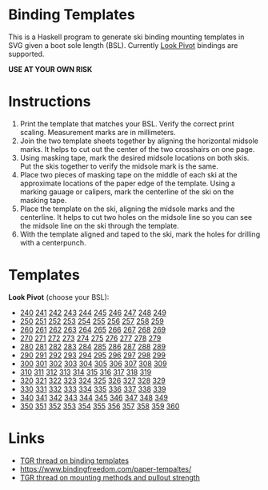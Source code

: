 # Binding Templates

This is a Haskell program to generate ski binding
mounting templates in SVG given a boot sole length (BSL).
Currently [Look Pivot](http://www.look-bindings.com/en-ca/products/bindings/open/allmountain-free-expert)
bindings are supported.

**USE AT YOUR OWN RISK**


# Instructions

1. Print the template that matches your BSL.
   Verify the correct print scaling.
   Measurement marks are in millimeters.
2. Join the two template sheets together by aligning the
   horizontal midsole marks.  It helps to cut out the center of
   the two crosshairs on one page.
3. Using masking tape, mark the desired midsole locations
   on both skis.  Put the skis together to verify 
   the midsole mark is the same.
4. Place two pieces of masking tape on the middle of each ski
   at the approximate locations of the paper edge of the template.
   Using a marking gauage or calipers, mark the centerline
   of the ski on the masking tape.
5. Place the template on the ski, aligning the midsole marks
   and the centerline.
   It helps to cut two holes on the midsole line so you can 
   see the midsole line on the ski through the template.
6. With the template aligned and taped to the ski, mark the
   holes for drilling with a centerpunch.


# Templates

**Look Pivot** (choose your BSL):

- [240](https://github.com/tomahawkins/binding-templates/blob/master/pivot/pivot_bsl_240.svg)
  [241](https://github.com/tomahawkins/binding-templates/blob/master/pivot/pivot_bsl_241.svg)
  [242](https://github.com/tomahawkins/binding-templates/blob/master/pivot/pivot_bsl_242.svg)
  [243](https://github.com/tomahawkins/binding-templates/blob/master/pivot/pivot_bsl_243.svg)
  [244](https://github.com/tomahawkins/binding-templates/blob/master/pivot/pivot_bsl_244.svg)
  [245](https://github.com/tomahawkins/binding-templates/blob/master/pivot/pivot_bsl_245.svg)
  [246](https://github.com/tomahawkins/binding-templates/blob/master/pivot/pivot_bsl_246.svg)
  [247](https://github.com/tomahawkins/binding-templates/blob/master/pivot/pivot_bsl_247.svg)
  [248](https://github.com/tomahawkins/binding-templates/blob/master/pivot/pivot_bsl_248.svg)
  [249](https://github.com/tomahawkins/binding-templates/blob/master/pivot/pivot_bsl_249.svg)
- [250](https://github.com/tomahawkins/binding-templates/blob/master/pivot/pivot_bsl_250.svg)
  [251](https://github.com/tomahawkins/binding-templates/blob/master/pivot/pivot_bsl_251.svg)
  [252](https://github.com/tomahawkins/binding-templates/blob/master/pivot/pivot_bsl_252.svg)
  [253](https://github.com/tomahawkins/binding-templates/blob/master/pivot/pivot_bsl_253.svg)
  [254](https://github.com/tomahawkins/binding-templates/blob/master/pivot/pivot_bsl_254.svg)
  [255](https://github.com/tomahawkins/binding-templates/blob/master/pivot/pivot_bsl_255.svg)
  [256](https://github.com/tomahawkins/binding-templates/blob/master/pivot/pivot_bsl_256.svg)
  [257](https://github.com/tomahawkins/binding-templates/blob/master/pivot/pivot_bsl_257.svg)
  [258](https://github.com/tomahawkins/binding-templates/blob/master/pivot/pivot_bsl_258.svg)
  [259](https://github.com/tomahawkins/binding-templates/blob/master/pivot/pivot_bsl_259.svg)
- [260](https://github.com/tomahawkins/binding-templates/blob/master/pivot/pivot_bsl_260.svg)
  [261](https://github.com/tomahawkins/binding-templates/blob/master/pivot/pivot_bsl_261.svg)
  [262](https://github.com/tomahawkins/binding-templates/blob/master/pivot/pivot_bsl_262.svg)
  [263](https://github.com/tomahawkins/binding-templates/blob/master/pivot/pivot_bsl_263.svg)
  [264](https://github.com/tomahawkins/binding-templates/blob/master/pivot/pivot_bsl_264.svg)
  [265](https://github.com/tomahawkins/binding-templates/blob/master/pivot/pivot_bsl_265.svg)
  [266](https://github.com/tomahawkins/binding-templates/blob/master/pivot/pivot_bsl_266.svg)
  [267](https://github.com/tomahawkins/binding-templates/blob/master/pivot/pivot_bsl_267.svg)
  [268](https://github.com/tomahawkins/binding-templates/blob/master/pivot/pivot_bsl_268.svg)
  [269](https://github.com/tomahawkins/binding-templates/blob/master/pivot/pivot_bsl_269.svg)
- [270](https://github.com/tomahawkins/binding-templates/blob/master/pivot/pivot_bsl_270.svg)
  [271](https://github.com/tomahawkins/binding-templates/blob/master/pivot/pivot_bsl_271.svg)
  [272](https://github.com/tomahawkins/binding-templates/blob/master/pivot/pivot_bsl_272.svg)
  [273](https://github.com/tomahawkins/binding-templates/blob/master/pivot/pivot_bsl_273.svg)
  [274](https://github.com/tomahawkins/binding-templates/blob/master/pivot/pivot_bsl_274.svg)
  [275](https://github.com/tomahawkins/binding-templates/blob/master/pivot/pivot_bsl_275.svg)
  [276](https://github.com/tomahawkins/binding-templates/blob/master/pivot/pivot_bsl_276.svg)
  [277](https://github.com/tomahawkins/binding-templates/blob/master/pivot/pivot_bsl_277.svg)
  [278](https://github.com/tomahawkins/binding-templates/blob/master/pivot/pivot_bsl_278.svg)
  [279](https://github.com/tomahawkins/binding-templates/blob/master/pivot/pivot_bsl_279.svg)
- [280](https://github.com/tomahawkins/binding-templates/blob/master/pivot/pivot_bsl_280.svg)
  [281](https://github.com/tomahawkins/binding-templates/blob/master/pivot/pivot_bsl_281.svg)
  [282](https://github.com/tomahawkins/binding-templates/blob/master/pivot/pivot_bsl_282.svg)
  [283](https://github.com/tomahawkins/binding-templates/blob/master/pivot/pivot_bsl_283.svg)
  [284](https://github.com/tomahawkins/binding-templates/blob/master/pivot/pivot_bsl_284.svg)
  [285](https://github.com/tomahawkins/binding-templates/blob/master/pivot/pivot_bsl_285.svg)
  [286](https://github.com/tomahawkins/binding-templates/blob/master/pivot/pivot_bsl_286.svg)
  [287](https://github.com/tomahawkins/binding-templates/blob/master/pivot/pivot_bsl_287.svg)
  [288](https://github.com/tomahawkins/binding-templates/blob/master/pivot/pivot_bsl_288.svg)
  [289](https://github.com/tomahawkins/binding-templates/blob/master/pivot/pivot_bsl_289.svg)
- [290](https://github.com/tomahawkins/binding-templates/blob/master/pivot/pivot_bsl_290.svg)
  [291](https://github.com/tomahawkins/binding-templates/blob/master/pivot/pivot_bsl_291.svg)
  [292](https://github.com/tomahawkins/binding-templates/blob/master/pivot/pivot_bsl_292.svg)
  [293](https://github.com/tomahawkins/binding-templates/blob/master/pivot/pivot_bsl_293.svg)
  [294](https://github.com/tomahawkins/binding-templates/blob/master/pivot/pivot_bsl_294.svg)
  [295](https://github.com/tomahawkins/binding-templates/blob/master/pivot/pivot_bsl_295.svg)
  [296](https://github.com/tomahawkins/binding-templates/blob/master/pivot/pivot_bsl_296.svg)
  [297](https://github.com/tomahawkins/binding-templates/blob/master/pivot/pivot_bsl_297.svg)
  [298](https://github.com/tomahawkins/binding-templates/blob/master/pivot/pivot_bsl_298.svg)
  [299](https://github.com/tomahawkins/binding-templates/blob/master/pivot/pivot_bsl_299.svg)
- [300](https://github.com/tomahawkins/binding-templates/blob/master/pivot/pivot_bsl_300.svg)
  [301](https://github.com/tomahawkins/binding-templates/blob/master/pivot/pivot_bsl_301.svg)
  [302](https://github.com/tomahawkins/binding-templates/blob/master/pivot/pivot_bsl_302.svg)
  [303](https://github.com/tomahawkins/binding-templates/blob/master/pivot/pivot_bsl_303.svg)
  [304](https://github.com/tomahawkins/binding-templates/blob/master/pivot/pivot_bsl_304.svg)
  [305](https://github.com/tomahawkins/binding-templates/blob/master/pivot/pivot_bsl_305.svg)
  [306](https://github.com/tomahawkins/binding-templates/blob/master/pivot/pivot_bsl_306.svg)
  [307](https://github.com/tomahawkins/binding-templates/blob/master/pivot/pivot_bsl_307.svg)
  [308](https://github.com/tomahawkins/binding-templates/blob/master/pivot/pivot_bsl_308.svg)
  [309](https://github.com/tomahawkins/binding-templates/blob/master/pivot/pivot_bsl_309.svg)
- [310](https://github.com/tomahawkins/binding-templates/blob/master/pivot/pivot_bsl_310.svg)
  [311](https://github.com/tomahawkins/binding-templates/blob/master/pivot/pivot_bsl_311.svg)
  [312](https://github.com/tomahawkins/binding-templates/blob/master/pivot/pivot_bsl_312.svg)
  [313](https://github.com/tomahawkins/binding-templates/blob/master/pivot/pivot_bsl_313.svg)
  [314](https://github.com/tomahawkins/binding-templates/blob/master/pivot/pivot_bsl_314.svg)
  [315](https://github.com/tomahawkins/binding-templates/blob/master/pivot/pivot_bsl_315.svg)
  [316](https://github.com/tomahawkins/binding-templates/blob/master/pivot/pivot_bsl_316.svg)
  [317](https://github.com/tomahawkins/binding-templates/blob/master/pivot/pivot_bsl_317.svg)
  [318](https://github.com/tomahawkins/binding-templates/blob/master/pivot/pivot_bsl_318.svg)
  [319](https://github.com/tomahawkins/binding-templates/blob/master/pivot/pivot_bsl_319.svg)
- [320](https://github.com/tomahawkins/binding-templates/blob/master/pivot/pivot_bsl_320.svg)
  [321](https://github.com/tomahawkins/binding-templates/blob/master/pivot/pivot_bsl_321.svg)
  [322](https://github.com/tomahawkins/binding-templates/blob/master/pivot/pivot_bsl_322.svg)
  [323](https://github.com/tomahawkins/binding-templates/blob/master/pivot/pivot_bsl_323.svg)
  [324](https://github.com/tomahawkins/binding-templates/blob/master/pivot/pivot_bsl_324.svg)
  [325](https://github.com/tomahawkins/binding-templates/blob/master/pivot/pivot_bsl_325.svg)
  [326](https://github.com/tomahawkins/binding-templates/blob/master/pivot/pivot_bsl_326.svg)
  [327](https://github.com/tomahawkins/binding-templates/blob/master/pivot/pivot_bsl_327.svg)
  [328](https://github.com/tomahawkins/binding-templates/blob/master/pivot/pivot_bsl_328.svg)
  [329](https://github.com/tomahawkins/binding-templates/blob/master/pivot/pivot_bsl_329.svg)
- [330](https://github.com/tomahawkins/binding-templates/blob/master/pivot/pivot_bsl_330.svg)
  [331](https://github.com/tomahawkins/binding-templates/blob/master/pivot/pivot_bsl_331.svg)
  [332](https://github.com/tomahawkins/binding-templates/blob/master/pivot/pivot_bsl_332.svg)
  [333](https://github.com/tomahawkins/binding-templates/blob/master/pivot/pivot_bsl_333.svg)
  [334](https://github.com/tomahawkins/binding-templates/blob/master/pivot/pivot_bsl_334.svg)
  [335](https://github.com/tomahawkins/binding-templates/blob/master/pivot/pivot_bsl_335.svg)
  [336](https://github.com/tomahawkins/binding-templates/blob/master/pivot/pivot_bsl_336.svg)
  [337](https://github.com/tomahawkins/binding-templates/blob/master/pivot/pivot_bsl_337.svg)
  [338](https://github.com/tomahawkins/binding-templates/blob/master/pivot/pivot_bsl_338.svg)
  [339](https://github.com/tomahawkins/binding-templates/blob/master/pivot/pivot_bsl_339.svg)
- [340](https://github.com/tomahawkins/binding-templates/blob/master/pivot/pivot_bsl_340.svg)
  [341](https://github.com/tomahawkins/binding-templates/blob/master/pivot/pivot_bsl_341.svg)
  [342](https://github.com/tomahawkins/binding-templates/blob/master/pivot/pivot_bsl_342.svg)
  [343](https://github.com/tomahawkins/binding-templates/blob/master/pivot/pivot_bsl_343.svg)
  [344](https://github.com/tomahawkins/binding-templates/blob/master/pivot/pivot_bsl_344.svg)
  [345](https://github.com/tomahawkins/binding-templates/blob/master/pivot/pivot_bsl_345.svg)
  [346](https://github.com/tomahawkins/binding-templates/blob/master/pivot/pivot_bsl_346.svg)
  [347](https://github.com/tomahawkins/binding-templates/blob/master/pivot/pivot_bsl_347.svg)
  [348](https://github.com/tomahawkins/binding-templates/blob/master/pivot/pivot_bsl_348.svg)
  [349](https://github.com/tomahawkins/binding-templates/blob/master/pivot/pivot_bsl_349.svg)
- [350](https://github.com/tomahawkins/binding-templates/blob/master/pivot/pivot_bsl_350.svg)
  [351](https://github.com/tomahawkins/binding-templates/blob/master/pivot/pivot_bsl_351.svg)
  [352](https://github.com/tomahawkins/binding-templates/blob/master/pivot/pivot_bsl_352.svg)
  [353](https://github.com/tomahawkins/binding-templates/blob/master/pivot/pivot_bsl_353.svg)
  [354](https://github.com/tomahawkins/binding-templates/blob/master/pivot/pivot_bsl_354.svg)
  [355](https://github.com/tomahawkins/binding-templates/blob/master/pivot/pivot_bsl_355.svg)
  [356](https://github.com/tomahawkins/binding-templates/blob/master/pivot/pivot_bsl_356.svg)
  [357](https://github.com/tomahawkins/binding-templates/blob/master/pivot/pivot_bsl_357.svg)
  [358](https://github.com/tomahawkins/binding-templates/blob/master/pivot/pivot_bsl_358.svg)
  [359](https://github.com/tomahawkins/binding-templates/blob/master/pivot/pivot_bsl_359.svg)
  [360](https://github.com/tomahawkins/binding-templates/blob/master/pivot/pivot_bsl_360.svg)

# Links

- [TGR thread on binding templates](https://www.tetongravity.com/forums/showthread.php/153971-Binding-Mount-Paper-Templates)
- https://www.bindingfreedom.com/paper-tempaltes/
- [TGR thread on mounting methods and pullout strength](https://www.tetongravity.com/forums/archive/index.php/t-216051.html)

